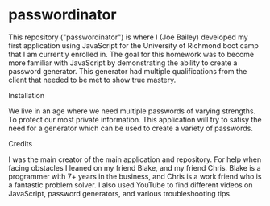 # passwordinator
This repository ("passwordinator") is where I (Joe Bailey) developed my first application using JavaScript for the University of Richmond boot camp that I am currently enrolled in. The goal for this homework was to become more familiar with JavaScript by demonstrating the ability to create a password generator. This generator had multiple qualifications from the client that needed to be met to show true mastery. 

Installation

We live in an age where we need multiple passwords of varying strengths. To protect our most private information. This application will try to satisy the need for a generator which can be used to create a variety of passwords. 

Credits

I was the main creator of the main application and repository. For help when facing obstacles I leaned on my friend Blake, and my friend Chris. Blake is a programmer with 7+ years in the business, and Chris is a work friend who is a fantastic problem solver. I also used YouTube to find different videos on JavaScript, password generators, and various troubleshooting tips. 